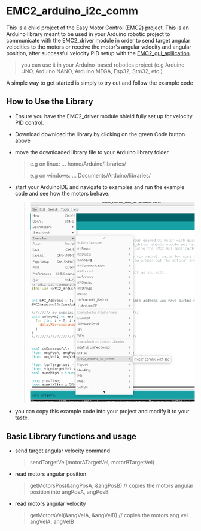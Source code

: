 # EMC2_arduino_i2c_comm
This is a child project of the Easy Motor Control (EMC2) project. This is an Arduino library meant to be used in your Arduino robotic project to communicate with the EMC2_driver module in order to send target angular velocities to the motors or receive the motor's angular velocity and angular position, after successful velocity PID setup with the [EMC2_gui_apllication](https://github.com/samuko-things/EMC2_gui_application).

> you can use it in your Arduino-based robotics project (e.g Arduino UNO, Arduino NANO, Arduino MEGA, Esp32, Stm32, etc.)

A simple way to get started is simply to try out and follow the example code


## How to Use the Library
- Ensure you have the EMC2_driver module shield fully set up for velocity PID control.

- Download download the library by clicking on the green Code button above

- move the downloaded library file to your Arduino library folder
  > e.g on linux: ... home/Arduino/libraries/
  >
  > e.g on windows: ... Documents/Arduino/libraries/

- start your ArduinoIDE and navigate to examples and run the example code and see how the motors behave.
  > ![PIC1](./doc/pic1.png)

- you can copy this example code into your project and modify it to your taste.


## Basic Library functions and usage

- send target angular velocity command
  > sendTargetVel(motorATargetVel, motorBTargetVel)

- read motors angular position
  > getMotorsPos(&angPosA, &angPosB) // copies the motors angular position into angPosA, angPosB

- read motors angular velocity
  > getMotorsVel(&angVelA, &angVelB) // copies the motors ang vel angVelA, angVelB
